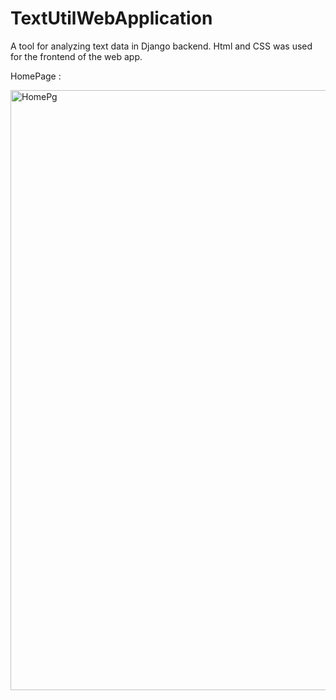 # TextUtilWebApplication
A tool for analyzing text data in Django backend. Html and CSS was used for the frontend of the web app.


HomePage :



<img width="960" alt="HomePg" src="https://user-images.githubusercontent.com/83414630/183412012-3cfaa2cd-b0e0-495c-a38b-c9c1ecfd8293.png">
